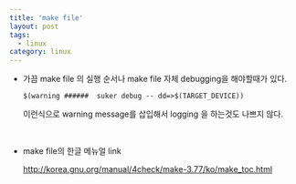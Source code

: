 ```yaml
---
title: 'make file'
layout: post
tags:
  - linux
category: linux
---
```

- 가끔 make file 의 실행 순서나 make file 자체 debugging을 해야할때가 있다.

	`$(warning ######  suker debug -- dd=>$(TARGET_DEVICE))`

	이런식으로 warning message를 삽입해서 logging 을 하는것도 나쁘지 않다.

<br>

- make file의 한글 메뉴얼 link

	http://korea.gnu.org/manual/4check/make-3.77/ko/make_toc.html

